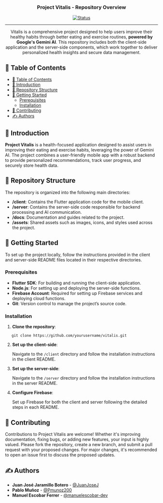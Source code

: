 <h3 align="center">Project Vitalis - Repository Overview</h3>

<div align="center">

[![Status](https://img.shields.io/badge/status-active-success.svg)](https://github.com/Pmunoz200/wellbeing_app)

</div>

---

<p align="center">
  Vitalis is a comprehensive project designed to help users improve their healthy habits through better eating and exercise routines, <b>powered by Google's Gemini AI</b>. This repository includes both the client-side application and the server-side components, which work together to deliver personalized health insights and secure data management.
  <br>
</p>

## 📝 Table of Contents

- [📝 Table of Contents](#-table-of-contents)
- [📖 Introduction ](#-introduction-)
- [📂 Repository Structure ](#-repository-structure-)
- [🏁 Getting Started ](#-getting-started-)
  - [Prerequisites](#prerequisites)
  - [Installation](#installation)
- [🤝 Contributing ](#-contributing-)
- [✍️ Authors ](#️-authors-)

## 📖 Introduction <a name = "introduction"></a>

**Project Vitalis** is a health-focused application designed to assist users in improving their eating and exercise habits, leveraging the power of Gemini AI. The project combines a user-friendly mobile app with a robust backend to provide personalized recommendations, track user progress, and securely store health data.

## 📂 Repository Structure <a name = "repository_structure"></a>

The repository is organized into the following main directories:

- **/client**: Contains the Flutter application code for the mobile client.
- **/server**: Contains the server-side code responsible for backend processing and AI communication.
- **/docs**: Documentation and guides related to the project.
- **/assets**: Shared assets such as images, icons, and styles used across the project.

## 🏁 Getting Started <a name = "getting_started"></a>

To set up the project locally, follow the instructions provided in the client and server-side README files located in their respective directories.

### Prerequisites

- **Flutter SDK**: For building and running the client-side application.
- **Node.js**: For setting up and deploying the server-side functions.
- **Firebase Account**: Required for setting up Firebase services and deploying cloud functions.
- **Git**: Version control to manage the project’s source code.

### Installation

1. **Clone the repository**:
```
   git clone https://github.com/yourusername/vitalis.git
```
2. **Set up the client-side**:

   Navigate to the `/client` directory and follow the installation instructions in the client README.

3. **Set up the server-side**:

   Navigate to the `/server` directory and follow the installation instructions in the server README.

4. **Configure Firebase**:

   Set up Firebase for both the client and server following the detailed steps in each README.

## 🤝 Contributing <a name = "contributing"></a>

Contributions to Project Vitalis are welcome! Whether it's improving documentation, fixing bugs, or adding new features, your input is highly valued. Please fork the repository, create a new branch, and submit a pull request with your proposed changes. For major changes, it's recommended to open an issue first to discuss the proposed updates.

## ✍️ Authors <a name = "authors"></a>

- **Juan José Jaramillo Botero** - [@JuanJoseJ](https://github.com/JuanJoseJ)
- **Pablo Muñoz** - [@Pmunoz200](https://github.com/Pmunoz200)
- **Manuel Escobar Ferrer** - [@manuelescobar-dev](https://github.com/manuelescobar-dev)
